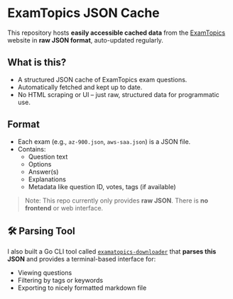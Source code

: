 # ExamTopics JSON Cache

This repository hosts **easily accessible cached data** from the [ExamTopics](https://www.examtopics.com/) website in **raw JSON format**, auto-updated regularly.

## What is this?

- A structured JSON cache of ExamTopics exam questions.
- Automatically fetched and kept up to date.
- No HTML scraping or UI – just raw, structured data for programmatic use.

## Format

- Each exam (e.g., `az-900.json`, `aws-saa.json`) is a JSON file.
- Contains:
  - Question text
  - Options
  - Answer(s)
  - Explanations
  - Metadata like question ID, votes, tags (if available)

> Note: This repo currently only provides **raw JSON**. There is **no frontend** or web interface.

## 🛠 Parsing Tool

I also built a Go CLI tool called [`examatopics-downloader`](https://github.com/thatonecodes/examtopics-downloader) that **parses this JSON** and provides a terminal-based interface for:

- Viewing questions
- Filtering by tags or keywords
- Exporting to nicely formatted markdown file
